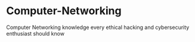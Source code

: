 # Computer-Networking
Computer Networking knowledge every ethical hacking and cybersecurity enthusiast should know
